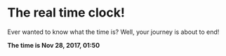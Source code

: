 # The real time clock!

Ever wanted to know what the time is? Well, your journey is about to end!

**The time is Nov 28, 2017, 01:50**